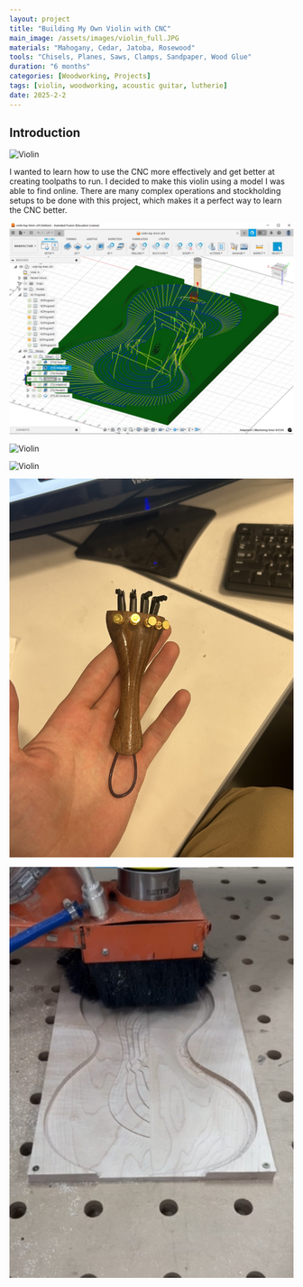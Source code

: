 ```yaml
---
layout: project
title: "Building My Own Violin with CNC"
main_image: /assets/images/violin_full.JPG
materials: "Mahogany, Cedar, Jatoba, Rosewood"
tools: "Chisels, Planes, Saws, Clamps, Sandpaper, Wood Glue"
duration: "6 months"
categories: [Woodworking, Projects]
tags: [violin, woodworking, acoustic guitar, lutherie]
date: 2025-2-2
---
```


## Introduction

![Violin](/assets/images/violin_front.JPG)

I wanted to learn how to use the CNC more effectively and get better at creating toolpaths to run. I decided to make this violin using a model I was able to find online.
There are many complex operations and stockholding setups to be done with this project, which makes it a perfect way to learn the CNC better.

![Violin](/assets/images/violin_top_cam.jpg)

![Violin](/assets/images/ViolinUnfinishedBody.JPG)

![Violin](/assets/images/ViolinNeckCloseup.JPG)

![Violin](/assets/images/violin_tail_finished.jpg)

![Violin](/assets/images/violin_routing.jpg)
